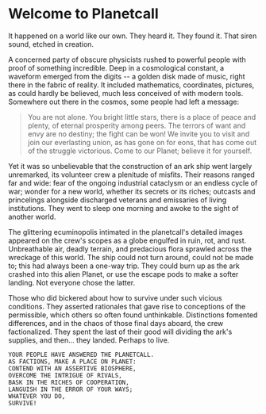 # Welcome to Planetcall

It happened on a world like our own. They heard it. They found it. That siren sound, etched in creation.

A concerned party of obscure physicists rushed to powerful people with proof of something incredible. Deep in a cosmological constant, a waveform emerged from the digits -- a golden disk made of music, right there in the fabric of reality. It included mathematics, coordinates, pictures, as could hardly be believed, much less conceived of with modern tools. Somewhere out there in the cosmos, some people had left a message:

> You are not alone. You bright little stars, there is a place of peace and plenty, of eternal prosperity among peers. The terrors of want and envy are no destiny; the fight can be won! We invite you to visit and join our everlasting union, as has gone on for eons, that has come out of the struggle victorious. Come to our Planet; believe it for yourself.

Yet it was so unbelievable that the construction of an ark ship went largely unremarked, its volunteer crew a plenitude of misfits. Their reasons ranged far and wide: fear of the ongoing industrial cataclysm or an endless cycle of war; wonder for a new world, whether its secrets or its riches; outcasts and princelings alongside discharged veterans and emissaries of living institutions. They went to sleep one morning and awoke to the sight of another world.

The glittering ecuminopolis intimated in the planetcall's detailed images appeared on the crew's scopes as a globe engulfed in ruin, rot, and rust. Unbreathable air, deadly terrain, and predacious flora sprawled across the wreckage of this world. The ship could not turn around, could not be made to; this had always been a one-way trip. They could burn up as the ark crashed into this alien Planet, or use the escape pods to make a softer landing. Not everyone chose the latter.

Those who did bickered about how to survive under such vicious conditions. They asserted rationales that gave rise to conceptions of the permissible, which others so often found unthinkable. Distinctions fomented differences, and in the chaos of those final days aboard, the crew factionalized. They spent the last of their good will dividing the ark's supplies, and then... they landed. Perhaps to live.

```
YOUR PEOPLE HAVE ANSWERED THE PLANETCALL.
AS FACTIONS, MAKE A PLACE ON PLANET:
CONTEND WITH AN ASSERTIVE BIOSPHERE,
OVERCOME THE INTRIGUE OF RIVALS,
BASK IN THE RICHES OF COOPERATION,
LANGUISH IN THE ERROR OF YOUR WAYS;
WHATEVER YOU DO,
SURVIVE!
```
